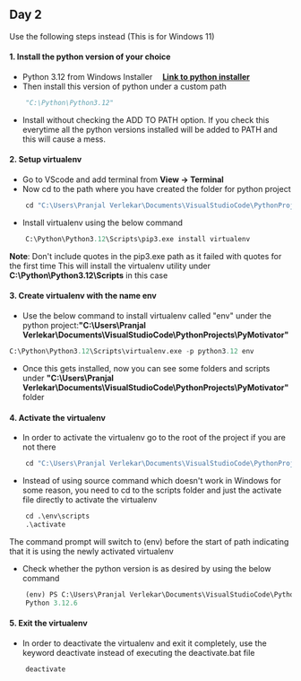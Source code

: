 ## Day 2

Use the following steps instead (This is for Windows 11)

#### 1. Install the python version of your choice
- Python 3.12 from Windows Installer
&emsp;[**Link to python installer**](https://www.python.org/downloads/windows/)
- Then install this version of python under a custom path
```python
	"C:\Python\Python3.12"
```
- Install without checking the ADD TO PATH option. If you check this everytime all the python versions installed will be added to PATH and this will cause a mess.

#### 2. Setup virtualenv
- Go to VScode and add terminal from **View -> Terminal**
- Now cd to the path where you have created the folder for python project
```python
	cd "C:\Users\Pranjal Verlekar\Documents\VisualStudioCode\PythonProjects\PyMotivator"
```
- Install virtualenv using the below command
```python
	C:\Python\Python3.12\Scripts\pip3.exe install virtualenv
```
**Note**: Don't include quotes in the pip3.exe path as it failed with quotes for the first time
This will install the virtualenv utility under **C:\Python\Python3.12\Scripts** in this case
	
#### 3. Create virtualenv with the name env
- Use the below command to install virtualenv called "env" under the python project:**"C:\Users\Pranjal Verlekar\Documents\VisualStudioCode\PythonProjects\PyMotivator"**
```python
C:\Python\Python3.12\Scripts\virtualenv.exe -p python3.12 env
```
-  Once this gets installed, now you can see some folders and scripts under **"C:\Users\Pranjal Verlekar\Documents\VisualStudioCode\PythonProjects\PyMotivator"** folder	

#### 4. Activate the virtualenv
- In order to activate the virtualenv go to the root of the project if you are not there
```python
	cd "C:\Users\Pranjal Verlekar\Documents\VisualStudioCode\PythonProjects\PyMotivator"
```
- Instead of using source command which doesn't work in Windows for some reason, you need to cd to the scripts folder and just the activate file directly to activate the virtualenv
```python
	cd .\env\scripts
	.\activate
```
The command prompt will switch to (env) before the start of path indicating that it is using the newly activated virtualenv
- Check whether the python version is as desired by using the below command
```python
	(env) PS C:\Users\Pranjal Verlekar\Documents\VisualStudioCode\PythonProjects\PyMotivator\env\Scripts> python --version
	Python 3.12.6
```

#### 5. Exit the virtualenv
- In order to deactivate the virtualenv and exit it completely, use the keyword deactivate instead of executing the deactivate.bat file
```python	
	deactivate
```